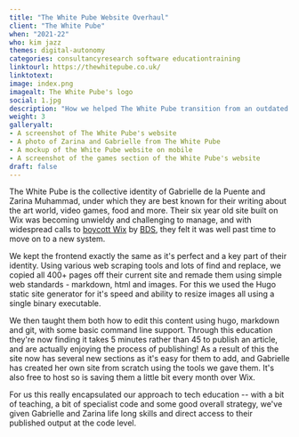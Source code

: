 ```yaml
---
title: "The White Pube Website Overhaul"
client: "The White Pube"
when: "2021-22"
who: kim jazz
themes: digital-autonomy
categories: consultancyresearch software educationtraining
linktourl: https://thewhitepube.co.uk/
linktotext:
image: index.png
imagealt: The White Pube's logo
social: 1.jpg
description: "How we helped The White Pube transition from an outdated and user-unfriendly Wix site to a properly structured and accessible static site, and learn basic web skills in the process."
weight: 3
galleryalt:
- A screenshot of The White Pube's website
- A photo of Zarina and Gabrielle from The White Pube
- A mockup of the White Pube website on mobile
- A screenshot of the games section of the White Pube's website
draft: false
---
```


The White Pube is the collective identity of Gabrielle de la Puente and Zarina Muhammad, under which they are best known for their writing about the art world, video games, food and more. Their six year old site built on Wix was becoming unwieldy and challenging to manage, and with widespread calls to [boycott Wix](https://boycottwix.org/) by [BDS](https://bdsmovement.net/), they felt it was well past time to move on to a new system.

We kept the frontend exactly the same as it's perfect and a key part of their identity. Using various web scraping tools and lots of find and replace, we copied all 400+ pages off their current site and remade them using simple web standards - markdown, html and images. For this we used the Hugo static site generator for it's speed and ability to resize images all using a single binary executable.

We then taught them both how to edit this content using hugo, markdown and git, with some basic command line support. Through this education they're now finding it takes 5 minutes rather than 45 to publish an article, and are actually enjoying the process of publishing! As a result of this the site now has several new sections as it's easy for them to add, and Gabrielle has created her own site from scratch using the tools we gave them. It's also free to host so is saving them a little bit every month over Wix.

For us this really encapsulated our approach to tech education -- with a bit of teaching, a bit of specialist code and some good overall strategy, we've given Gabrielle and Zarina life long skills and direct access to their published output at the code level.
